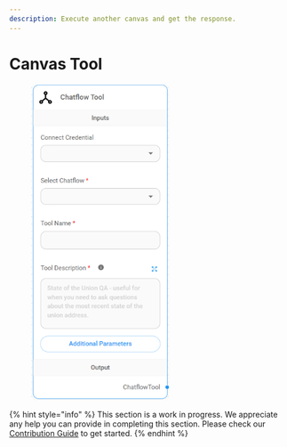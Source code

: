 ```yaml
---
description: Execute another canvas and get the response.
---
```


# Canvas Tool

<figure><img src="../../../.gitbook/assets/image (26).png" alt="" width="248"><figcaption></figcaption></figure>

{% hint style="info" %}
This section is a work in progress. We appreciate any help you can provide in completing this section. Please check our [Contribution Guide](broken-reference) to get started.
{% endhint %}
